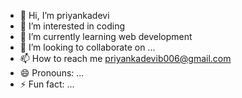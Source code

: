 - 👋 Hi, I’m priyankadevi
- 👀 I’m interested in coding 
- 🌱 I’m currently learning web development
- 💞️ I’m looking to collaborate on ...
- 📫 How to reach me priyankadevib006@gmail.com
- 😄 Pronouns: ...
- ⚡ Fun fact: ...

<!---
priyankadevi2406/priyankadevi2406 is a ✨ special ✨ repository because its `README.md` (this file) appears on your GitHub profile.
You can click the Preview link to take a look at your changes.
--->
